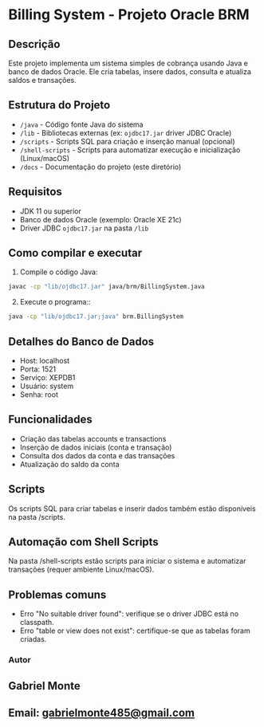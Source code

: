 # Billing System - Projeto Oracle BRM

## Descrição
Este projeto implementa um sistema simples de cobrança usando Java e banco de dados Oracle. Ele cria tabelas, insere dados, consulta e atualiza saldos e transações.

## Estrutura do Projeto

- `/java` - Código fonte Java do sistema
- `/lib` - Bibliotecas externas (ex: `ojdbc17.jar` driver JDBC Oracle)
- `/scripts` - Scripts SQL para criação e inserção manual (opcional)
- `/shell-scripts` - Scripts para automatizar execução e inicialização (Linux/macOS)
- `/docs` - Documentação do projeto (este diretório)

## Requisitos

- JDK 11 ou superior
- Banco de dados Oracle (exemplo: Oracle XE 21c)
- Driver JDBC `ojdbc17.jar` na pasta `/lib`

## Como compilar e executar

1. Compile o código Java:

```bash
javac -cp "lib/ojdbc17.jar" java/brm/BillingSystem.java
```

2. Execute o programa::

```bash
java -cp "lib/ojdbc17.jar;java" brm.BillingSystem
```

## Detalhes do Banco de Dados

- Host: localhost
- Porta: 1521
- Serviço: XEPDB1
- Usuário: system
- Senha: root

## Funcionalidades

- Criação das tabelas accounts e transactions
- Inserção de dados iniciais (conta e transação)
- Consulta dos dados da conta e das transações
- Atualização do saldo da conta

## Scripts

Os scripts SQL para criar tabelas e inserir dados também estão disponíveis na pasta /scripts.

## Automação com Shell Scripts

Na pasta /shell-scripts estão scripts para iniciar o sistema e automatizar transações (requer ambiente Linux/macOS).

## Problemas comuns

- Erro "No suitable driver found": verifique se o driver JDBC está no classpath.
- Erro "table or view does not exist": certifique-se que as tabelas foram criadas.

### Autor

## Gabriel Monte
## Email: gabrielmonte485@gmail.com

